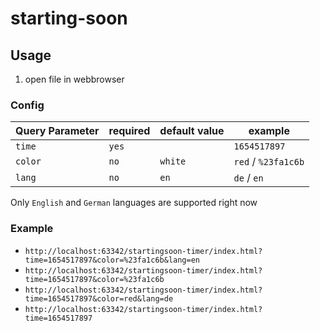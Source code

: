 # starting-soon

## Usage

1. open file in webbrowser


### Config

| Query Parameter | required | default value | example             |
|-----------------|----------|---------------|---------------------|
| `time`          | `yes`    |               | `1654517897`        |
| `color`         | `no`     | `white`       | `red` / `%23fa1c6b` |
| `lang`          | `no`     | `en`          | `de` / `en`         |


Only `English` and `German` languages are supported right now


### Example


- `http://localhost:63342/startingsoon-timer/index.html?time=1654517897&color=%23fa1c6b&lang=en`
- `http://localhost:63342/startingsoon-timer/index.html?time=1654517897&color=%23fa1c6b`
- `http://localhost:63342/startingsoon-timer/index.html?time=1654517897&color=red&lang=de`
- `http://localhost:63342/startingsoon-timer/index.html?time=1654517897`
